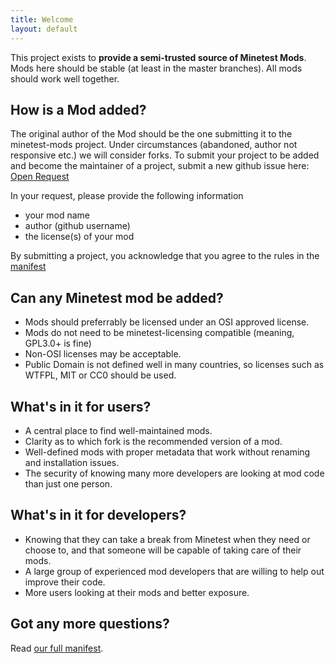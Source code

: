 ```yaml
---
title: Welcome
layout: default
---
```


This project exists to **provide a semi-trusted source of Minetest Mods**.
Mods here should be stable (at least in the master branches).
All mods should work well together.

## How is a Mod added?

The original author of the Mod should be the one submitting it to the minetest-mods
project. Under circumstances (abandoned, author not responsive etc.) we will consider
forks. To submit your project to be added and become the maintainer of a project, submit
a new github issue here: [Open Request](https://github.com/minetest-mods/minetest-mods.github.io/issues/new?title=New%20mod%20request)

In your request, please provide the following information
* your mod name
* author (github username)
* the license(s) of your mod

By submitting a project, you acknowledge that you agree to the rules in the [manifest](README.html)

## Can any Minetest mod be added?

* Mods should preferrably be licensed under an OSI approved license.
* Mods do not need to be minetest-licensing compatible (meaning, GPL3.0+ is fine)
* Non-OSI licenses may be acceptable.
* Public Domain is not defined well in many countries, so licenses such as WTFPL,
  MIT or CC0 should be used.

## What's in it for users?

* A central place to find well-maintained mods.
* Clarity as to which fork is the recommended version of a mod.
* Well-defined mods with proper metadata that work without renaming and installation issues.
* The security of knowing many more developers are looking at mod code than just one person.

## What's in it for developers?
* Knowing that they can take a break from Minetest when they need or choose to, and that someone will be capable of taking care of their mods.
* A large group of experienced mod developers that are willing to help out improve their code.
* More users looking at their mods and better exposure.

## Got any more questions?

Read [our full manifest](README.html).
